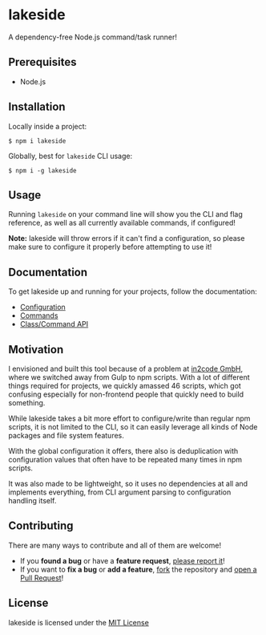 # lakeside

A dependency-free Node.js command/task runner!

## Prerequisites

* Node.js

## Installation

Locally inside a project:
```shell
$ npm i lakeside
```

Globally, best for `lakeside` CLI usage:
```shell
$ npm i -g lakeside
```

## Usage

Running `lakeside` on your command line will show you the CLI and flag reference, as well as all currently available commands, if configured!

**Note:** lakeside will throw errors if it can't find a configuration, so please make sure to configure it properly before attempting to use it!

## Documentation

To get lakeside up and running for your projects, follow the documentation:
* [Configuration](./docs/configuration.md)
* [Commands](./docs/commands.md)
* [Class/Command API](./docs/api.md)

## Motivation

I envisioned and built this tool because of a problem at [in2code GmbH](https://in2code.de), where we switched away from Gulp to npm scripts. With a lot of different things required for projects, we quickly amassed 46 scripts, which got confusing especially for non-frontend people that quickly need to build something.

While lakeside takes a bit more effort to configure/write than regular npm scripts, it is not limited to the CLI, so it can easily leverage all kinds of Node packages and file system features. 

With the global configuration it offers, there also is deduplication with configuration values that often have to be repeated many times in npm scripts.

It was also made to be lightweight, so it uses no dependencies at all and implements everything, from CLI argument parsing to configuration handling itself.

## Contributing

There are many ways to contribute and all of them are welcome!

* If you **found a bug** or have a **feature request**, [please report it](https://github.com/pixeldesu/lakeside/issues/new)!
* If you want to **fix a bug** or **add a feature**, [fork](https://github.com/pixeldesu/lakeside/fork) the repository and [open a Pull Request](https://github.com/pixeldesu/lakeside/compare)!

## License

lakeside is licensed under the [MIT License](./LICENSE)

